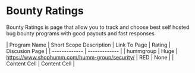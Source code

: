 # Bounty Ratings
Bounty Ratings is page that allow you to track and choose best self hosted bug bounty programs with good payouts and fast responses



| Program Name  | Short Scope Description | Link To Page | Rating | Discusion Page |
| ------------- | ------------- |
| hummgroup  | Huge  | https://www.shophumm.com/humm-group/security/ | RED | None |
| Content Cell  | Content Cell  |
